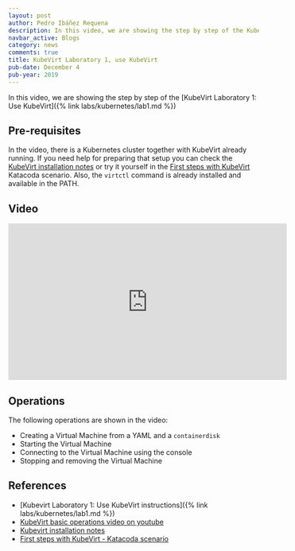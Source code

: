 ```yaml
---
layout: post
author: Pedro Ibáñez Requena
description: In this video, we are showing the step by step of the KubeVirt Laboratory 1 Use KubeVirt
navbar_active: Blogs
category: news
comments: true
title: KubeVirt Laboratory 1, use KubeVirt
pub-date: December 4
pub-year: 2019
---
```


In this video, we are showing the step by step of the [KubeVirt Laboratory 1: Use KubeVirt]({% link labs/kubernetes/lab1.md %})

## Pre-requisites

In the video, there is a Kubernetes cluster together with KubeVirt already running. If you need help for preparing that setup you can check the [KubeVirt installation notes](https://kubevirt.io/user-guide/docs/latest/administration/intro.html) or try it yourself in the [First steps with KubeVirt](https://www.katacoda.com/kubevirt/scenarios/kubevirt-101) Katacoda scenario.
Also, the `virtctl` command is already installed and available in the PATH.

## Video

<iframe width="560" height="315" style="height: 315px" src="https://www.youtube.com/embed/eQZPCeOs9-c" frameborder="0" allow="accelerometer; autoplay; encrypted-media; gyroscope; picture-in-picture" allowfullscreen></iframe>

## Operations

The following operations are shown in the video:
- Creating a Virtual Machine from a YAML and a `containerdisk`
- Starting the Virtual Machine
- Connecting to the Virtual Machine using the console
- Stopping and removing the Virtual Machine

## References
- [Kubevirt Laboratory 1: Use KubeVirt instructions]({% link labs/kubernetes/lab1.md %})
- [KubeVirt basic operations video on youtube](https://www.youtube.com/watch?v=KC03G60shIc)
- [Kubevirt installation notes](https://kubevirt.io/user-guide/docs/latest/administration/intro.html) 
- [First steps with KubeVirt - Katacoda scenario](https://www.katacoda.com/kubevirt/scenarios/kubevirt-101)
